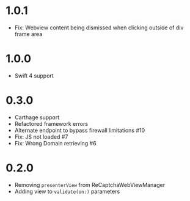 # 1.0.1

- Fix: Webview content being dismissed when clicking outside of div frame area

# 1.0.0

- Swift 4 support

# 0.3.0

- Carthage support
- Refactored framework errors
- Alternate endpoint to bypass firewall limitations #10
- Fix: JS not loaded #7
- Fix: Wrong Domain retrieving #6

# 0.2.0

- Removing `presenterView` from ReCaptchaWebViewManager
- Adding view to `validate(on:)` parameters
